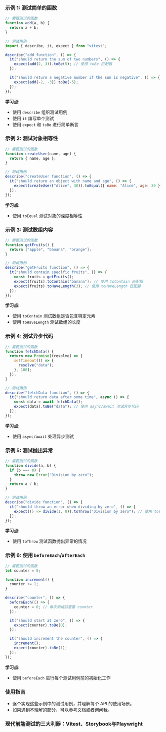 ### 示例 1: 测试简单的函数

```javascript
// 需要测试的函数
function add(a, b) {
  return a + b;
}

// 测试用例
import { describe, it, expect } from "vitest";

describe("add function", () => {
  it("should return the sum of two numbers", () => {
    expect(add(2, 3)).toBe(5); // 使用 toBe 匹配器
  });

  it("should return a negative number if the sum is negative", () => {
    expect(add(-2, -3)).toBe(-5);
  });
});
```

**学习点**:

- 使用 `describe` 组织测试用例
- 使用 `it` 编写单个测试
- 使用 `expect` 和 `toBe` 进行简单断言

### 示例 2: 测试对象相等性

```javascript
// 需要测试的函数
function createUser(name, age) {
  return { name, age };
}

// 测试用例
describe("createUser function", () => {
  it("should return an object with name and age", () => {
    expect(createUser("Alice", 30)).toEqual({ name: "Alice", age: 30 }); // 使用 toEqual 匹配器
  });
});
```

**学习点**:

- 使用 `toEqual` 测试对象的深度相等性

### 示例 3: 测试数组内容

```javascript
// 需要测试的函数
function getFruits() {
  return ["apple", "banana", "orange"];
}

// 测试用例
describe("getFruits function", () => {
  it("should contain specific fruits", () => {
    const fruits = getFruits();
    expect(fruits).toContain("banana"); // 使用 toContain 匹配器
    expect(fruits).toHaveLength(3); // 使用 toHaveLength 匹配器
  });
});
```

**学习点**:

- 使用 `toContain` 测试数组是否包含特定元素
- 使用 `toHaveLength` 测试数组的长度

### 示例 4: 测试异步代码

```javascript
// 需要测试的函数
function fetchData() {
  return new Promise((resolve) => {
    setTimeout(() => {
      resolve("data");
    }, 100);
  });
}

// 测试用例
describe("fetchData function", () => {
  it("should return data after some time", async () => {
    const data = await fetchData();
    expect(data).toBe("data"); // 使用 async/await 测试异步代码
  });
});
```

**学习点**:

- 使用 `async/await` 处理异步测试

### 示例 5: 测试抛出异常

```javascript
// 需要测试的函数
function divide(a, b) {
  if (b === 0) {
    throw new Error("Division by zero");
  }
  return a / b;
}

// 测试用例
describe("divide function", () => {
  it("should throw an error when dividing by zero", () => {
    expect(() => divide(1, 0)).toThrow("Division by zero"); // 使用 toThrow 匹配器
  });
});
```

**学习点**:

- 使用 `toThrow` 测试函数抛出异常的情况

### 示例 6: 使用 `beforeEach`/`afterEach`

```javascript
// 需要测试的函数
let counter = 0;

function increment() {
  counter += 1;
}

describe("counter", () => {
  beforeEach(() => {
    counter = 0; // 每次测试前重置 counter
  });

  it("should start at zero", () => {
    expect(counter).toBe(0);
  });

  it("should increment the counter", () => {
    increment();
    expect(counter).toBe(1);
  });
});
```

**学习点**:

- 使用 `beforeEach` 进行每个测试用例前的初始化工作

### 使用指南

- 逐个实现这些示例中的测试用例，并理解每个 API 的使用场景。
- 如果遇到不理解的部分，可以参考文档或者询问我。


### 现代前端测试的三大利器：Vitest、Storybook与Playwright